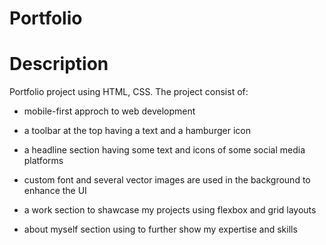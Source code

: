 # Portfolio

# Description

Portfolio project using HTML, CSS. The project consist of:

- mobile-first approch to web development

- a toolbar at the top having a text and a hamburger icon

- a headline section having some text and icons of some social media platforms

- custom font and several vector images are used in the background to enhance the UI

- a work section to shawcase my projects using flexbox and grid layouts

- about myself section using to further show my expertise and skills